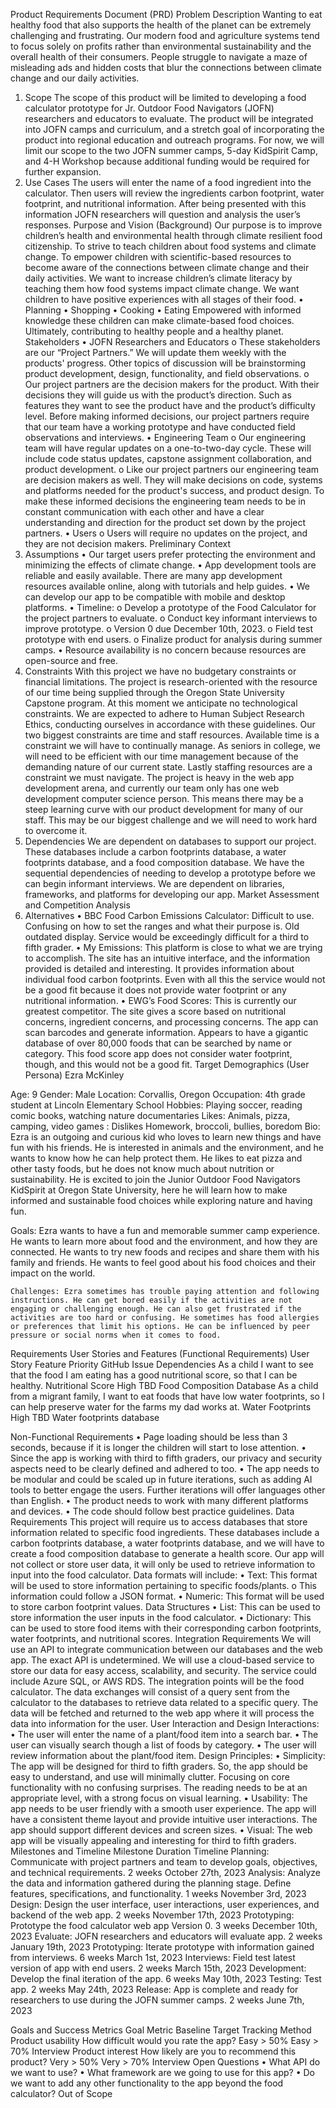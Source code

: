 Product Requirements Document (PRD)
Problem Description
Wanting to eat healthy food that also supports the health of the planet can be extremely challenging and frustrating. Our modern food and agriculture systems tend to focus solely on profits rather than environmental sustainability and the overall health of their consumers. People struggle to navigate a maze of misleading ads and hidden costs that blur the connections between climate change and our daily activities.
1.	Scope
The scope of this product will be limited to developing a food calculator prototype for Jr. Outdoor Food Navigators (JOFN) researchers and educators to evaluate. The product will be integrated into JOFN camps and curriculum, and a stretch goal of incorporating the product into regional education and outreach programs. 
For now, we will limit our scope to the two JOFN summer camps, 5-day KidSpirit Camp, and 4-H Workshop because additional funding would be required for further expansion.
2. Use Cases
The users will enter the name of a food ingredient into the calculator. Then users will review the ingredients carbon footprint, water footprint, and nutritional information. After being presented with this information JOFN researchers will question and analysis the user’s responses. 
Purpose and Vision (Background)
Our purpose is to improve children’s health and environmental health through climate resilient food citizenship. To strive to teach children about food systems and climate change. To empower children with scientific-based resources to become aware of the connections between climate change and their daily activities. 
We want to increase children’s climate literacy by teaching them how food systems impact climate change. We want children to have positive experiences with all stages of their food.
•	Planning
•	Shopping
•	Cooking
•	Eating
Empowered with informed knowledge these children can make climate-based food choices. 
Ultimately, contributing to healthy people and a healthy planet.
Stakeholders
•	JOFN Researchers and Educators
o	These stakeholders are our “Project Partners.” We will update them weekly with the products' progress. Other topics of discussion will be brainstorming product development, design, functionality, and field observations. 
o	Our project partners are the decision makers for the product. With their decisions they will guide us with the product’s direction. Such as features they want to see the product have and the product’s difficulty level. Before making informed decisions, our project partners require that our team have a working prototype and have conducted field observations and interviews. 
•	Engineering Team
o	Our engineering team will have regular updates on a one-to-two-day cycle. These will include code status updates, capstone assignment collaboration, and product development.
o	Like our project partners our engineering team are decision makers as well. They will make decisions on code, systems and platforms needed for the product's success, and product design. To make these informed decisions the engineering team needs to be in constant communication with each other and have a clear understanding and direction for the product set down by the project partners. 
•	Users
o	Users will require no updates on the project, and they are not decision makers. 
Preliminary Context
1.	Assumptions
•	Our target users prefer protecting the environment and minimizing the effects of climate change. 
•	App development tools are reliable and easily available. There are many app development resources available online, along with tutorials and help guides. 
•	We can develop our app to be compatible with mobile and desktop platforms. 
•	Timeline:
o	Develop a prototype of the Food Calculator for the project partners to evaluate. 
o	Conduct key informant interviews to improve prototype. 
o	Version 0 due December 10th, 2023.
o	Field test prototype with end users. 
o	Finalize product for analysis during summer camps.
•	Resource availability is no concern because resources are open-source and free. 
2.	Constraints
With this project we have no budgetary constraints or financial limitations. The project is research-oriented with the resource of our time being supplied through the Oregon State University Capstone program. At this moment we anticipate no technological constraints. We are expected to adhere to Human Subject Research Ethics, conducting ourselves in accordance with these guidelines. 
Our two biggest constraints are time and staff resources. Available time is a constraint we will have to continually manage. As seniors in college, we will need to be efficient with our time management because of the demanding nature of our current state. 
Lastly staffing resources are a constraint we must navigate. The project is heavy in the web app development arena, and currently our team only has one web development computer science person. This means there may be a steep learning curve with our product development for many of our staff. This may be our biggest challenge and we will need to work hard to overcome it. 
3. Dependencies
We are dependent on databases to support our project. These databases include a carbon footprints database, a water footprints database, and a food composition database. 
We have the sequential dependencies of needing to develop a prototype before we can begin informant interviews. 
We are dependent on libraries, frameworks, and platforms for developing our app.
Market Assessment and Competition Analysis
1.	Alternatives
•	BBC Food Carbon Emissions Calculator: Difficult to use. Confusing on how to set the ranges and what their purpose is. Old outdated display. Service would be exceedingly difficult for a third to fifth grader.
•	My Emissions: This platform is close to what we are trying to accomplish. The site has an intuitive interface, and the information provided is detailed and interesting. It provides information about individual food carbon footprints. Even with all this the service would not be a good fit because it does not provide water footprint or any nutritional information. 
•	EWG’s Food Scores: This is currently our greatest competitor. The site gives a score based on nutritional concerns, ingredient concerns, and processing concerns. The app can scan barcodes and generate information. Appears to have a gigantic database of over 80,000 foods that can be searched by name or category. This food score app does not consider water footprint, though, and this would not be a good fit. 
Target Demographics (User Persona)
Ezra McKinley

Age: 9
Gender: Male
Location: Corvallis, Oregon
Occupation: 4th grade student at Lincoln Elementary School
Hobbies: Playing soccer, reading comic books, watching nature documentaries
Likes: Animals, pizza, camping, video games
: Dislikes Homework, broccoli, bullies, boredom	Bio: Ezra is an outgoing and curious kid who loves to learn new things and have fun with his friends. He is interested in animals and the environment, and he wants to know how he can help protect them. He likes to eat pizza and other tasty foods, but he does not know much about nutrition or sustainability. He is excited to join the Junior Outdoor Food Navigators KidSpirit at Oregon State University, here he will learn how to make informed and sustainable food choices while exploring nature and having fun.

Goals: Ezra wants to have a fun and memorable summer camp experience. He wants to learn more about food and the environment, and how they are connected. He wants to try new foods and recipes and share them with his family and friends. He wants to feel good about his food choices and their impact on the world.

	Challenges: Ezra sometimes has trouble paying attention and following instructions. He can get bored easily if the activities are not engaging or challenging enough. He can also get frustrated if the activities are too hard or confusing. He sometimes has food allergies or preferences that limit his options. He can be influenced by peer pressure or social norms when it comes to food.







Requirements
User Stories and Features (Functional Requirements)
User Story	Feature	Priority	GitHub Issue	Dependencies
As a child I want to see that the food I am eating has a good nutritional score, so that I can be healthy. 	Nutritional Score	High	TBD	Food Composition Database
As a child from a migrant family, I want to eat foods that have low water footprints, so I can help preserve water for the farms my dad works at. 	Water Footprints	High	TBD	Water footprints database

Non-Functional Requirements
•	Page loading should be less than 3 seconds, because if it is longer the children will start to lose attention. 
•	Since the app is working with third to fifth graders, our privacy and security aspects need to be clearly defined and adhered to too. 
•	The app needs to be modular and could be scaled up in future iterations, such as adding AI tools to better engage the users. Further iterations will offer languages other than English. 
•	The product needs to work with many different platforms and devices. 
•	The code should follow best practice guidelines. 
Data Requirements
This project will require us to access databases that store information related to specific food ingredients. These databases include a carbon footprints database, a water footprints database, and we will have to create a food composition database to generate a health score. Our app will not collect or store user data, it will only be used to retrieve information to input into the food calculator. 
Data formats will include:
•	Text: This format will be used to store information pertaining to specific foods/plants. 
o	This information could follow a JSON format. 
•	Numeric: This format will be used to store carbon footprint values.
Data Structures
•	List: This can be used to store information the user inputs in the food calculator. 
•	Dictionary: This can be used to store food items with their corresponding carbon footprints, water footprints, and nutritional scores. 
Integration Requirements
We will use an API to integrate communication between our databases and the web app. The exact API is undetermined. We will use a cloud-based service to store our data for easy access, scalability, and security. The service could include Azure SQL, or AWS RDS. The integration points will be the food calculator. The data exchanges will consist of a query sent from the calculator to the databases to retrieve data related to a specific query. The data will be fetched and returned to the web app where it will process the data into information for the user. 
User Interaction and Design
Interactions:
•	The user will enter the name of a plant/food item into a search bar. 
•	The user can visually search though a list of foods by category. 
•	The user will review information about the plant/food item. 
Design Principles:
•	Simplicity: The app will be designed for third to fifth graders. So, the app should be easy to understand, and use will minimally clutter. Focusing on core functionality with no confusing surprises. The reading needs to be at an appropriate level, with a strong focus on visual learning.
•	Usability: The app needs to be user friendly with a smooth user experience. The app will have a consistent theme layout and provide intuitive user interactions. The app should support different devices and screen sizes. 
•	Visual: The web app will be visually appealing and interesting for third to fifth graders. 
Milestones and Timeline
Milestone	Duration	Timeline
Planning: Communicate with project partners and team to develop goals, objectives, and technical requirements.	2 weeks	October 27th, 2023
Analysis: Analyze the data and information gathered during the planning stage. Define features, specifications, and functionality. 	1 weeks	November 3rd, 2023
Design: Design the user interface, user interactions, user experiences, and backend of the web app. 	2 weeks	November 17th, 2023
Prototyping: Prototype the food calculator web app Version 0.	3 weeks	December 10th, 2023
Evaluate: JOFN researchers and educators will evaluate app.	2 weeks	January 19th, 2023
Prototyping: Iterate prototype with information gained from interviews.	6 weeks	March 1st, 2023
Interviews: Field test latest version of app with end users. 	2 weeks	March 15th, 2023
Development: Develop the final iteration of the app.	6 weeks	May 10th, 2023
Testing: Test app. 	2 weeks	May 24th, 2023
Release: App is complete and ready for researchers to use during the JOFN summer camps. 	2 weeks	June 7th, 2023

Goals and Success Metrics
Goal	Metric	Baseline	Target	Tracking Method
Product usability	How difficult would you rate the app?	Easy > 50%	Easy > 70%
	Interview
Product interest	How likely are you to recommend this product?	Very > 50%	Very > 70%
	Interview
Open Questions
•	What API do we want to use?
•	What framework are we going to use for this app?
•	Do we want to add any other functionality to the app beyond the food calculator?
Out of Scope

